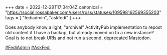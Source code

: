 +++
date = 2022-12-29T17:34:04Z
canonical = "https://social.rossabaker.com/users/ross/statuses/109598162569355203"
tags = [ "fediadmin", "askfedi" ]
+++

<p>Does anybody know a light, &quot;archival&quot; ActivityPub implementation to repost old content if I have a backup, but already moved on to a new instance?  Goal is to not break URIs and not run a second, deprecated Mastodon.</p><p><a href="https://social.rossabaker.com/tags/FediAdmin" class="mention hashtag" rel="tag">#<span>FediAdmin</span></a> <a href="https://social.rossabaker.com/tags/AskFedi" class="mention hashtag" rel="tag">#<span>AskFedi</span></a></p>
